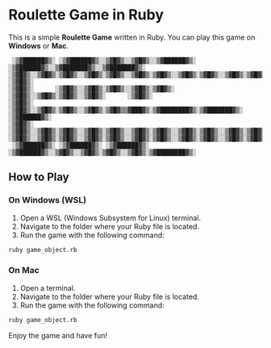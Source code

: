 # Roulette Game in Ruby

This is a simple **Roulette Game** written in Ruby. You can play this game on **Windows** or **Mac**.

```plaintext
 ░▒▓██████▓▒░ ░▒▓██████▓▒░░▒▓█▓▒░░▒▓█▓▒░░▒▓██████▓▒░ ░▒▓██████▓▒░░▒▓███████▓▒░░▒▓███████▓▒░
░▒▓█▓▒░░▒▓█▓▒░▒▓█▓▒░░▒▓█▓▒░▒▓█▓▒░░▒▓█▓▒░▒▓█▓▒░░▒▓█▓▒░▒▓█▓▒░░▒▓█▓▒░▒▓█▓▒░░▒▓█▓▒░      ░▒▓█▓▒░
░▒▓█▓▒░      ░▒▓█▓▒░░▒▓█▓▒░▒▓█▓▒░░▒▓█▓▒░▒▓█▓▒░      ░▒▓█▓▒░░▒▓█▓▒░▒▓█▓▒░░▒▓█▓▒░      ░▒▓█▓▒░
░▒▓█▓▒░      ░▒▓█▓▒░░▒▓█▓▒░▒▓█▓▒░░▒▓█▓▒░▒▓█▓▒▒▓███▓▒░▒▓████████▓▒░▒▓███████▓▒░ ░▒▓██████▓▒░
░▒▓█▓▒░      ░▒▓█▓▒░░▒▓█▓▒░▒▓█▓▒░░▒▓█▓▒░▒▓█▓▒░░▒▓█▓▒░▒▓█▓▒░░▒▓█▓▒░▒▓█▓▒░░▒▓█▓▒░▒▓█▓▒░
░▒▓█▓▒░░▒▓█▓▒░▒▓█▓▒░░▒▓█▓▒░▒▓█▓▒░░▒▓█▓▒░▒▓█▓▒░░▒▓█▓▒░▒▓█▓▒░░▒▓█▓▒░▒▓█▓▒░░▒▓█▓▒░▒▓█▓▒░
 ░▒▓██████▓▒░ ░▒▓██████▓▒░ ░▒▓██████▓▒░ ░▒▓██████▓▒░░▒▓█▓▒░░▒▓█▓▒░▒▓█▓▒░░▒▓█▓▒░▒▓████████▓▒░
```

## How to Play

### On Windows (WSL)

1. Open a WSL (Windows Subsystem for Linux) terminal.
2. Navigate to the folder where your Ruby file is located.
3. Run the game with the following command:

```bash
ruby game_object.rb
```

### On Mac

1. Open a terminal.
2. Navigate to the folder where your Ruby file is located.
3. Run the game with the following command:

```bash
ruby game_object.rb
```

Enjoy the game and have fun!
